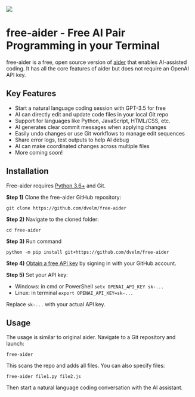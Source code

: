 <a href="https://www.buymeacoffee.com/metimol"><img src="https://img.buymeacoffee.com/button-api/?text=Buy me a coffee :)&emoji=&slug=dvelm&button_colour=5F7FFF&font_colour=ffffff&font_family=Lato&outline_colour=000000&coffee_colour=ffffff" /></a>

# free-aider - Free AI Pair Programming in your Terminal

free-aider is a free, open source version of [aider](https://github.com/paul-gauthier/aider) that enables AI-assisted coding. It has all the core features of aider but does not require an OpenAI API key.

## Key Features

- Start a natural language coding session with GPT-3.5 for free 
- AI can directly edit and update code files in your local Git repo
- Support for languages like Python, JavaScript, HTML/CSS, etc.
- AI generates clear commit messages when applying changes
- Easily undo changes or use Git workflows to manage edit sequences
- Share error logs, test outputs to help AI debug  
- AI can make coordinated changes across multiple files
- More coming soon!

## Installation

Free-aider requires [Python 3.6+](https://www.python.org/downloads/) and Git.

**Step 1)** Clone the free-aider GitHub repository:

```
git clone https://github.com/dvelm/free-aider
```

**Step 2)** Navigate to the cloned folder:

```
cd free-aider
```
**Step 3)** Run command 
```
python -m pip install git+https://github.com/dvelm/free-aider
```

**Step 4)** [Obtain a free API key](https://api.chatanywhere.cn/v1/oauth/free/github/render) by signing in with your GitHub account.

**Step 5)** Set your API key:

- Windows: in cmd or PowerShell `setx OPENAI_API_KEY sk-...` 
- Linux: in terminal `export OPENAI_API_KEY=sk-...`

Replace `sk-...` with your actual API key.

## Usage

The usage is similar to original aider. Navigate to a Git repository and launch: 

```
free-aider
```

This scans the repo and adds all files. You can also specify files:

```
free-aider file1.py file2.js
```

Then start a natural language coding conversation with the AI assistant.
